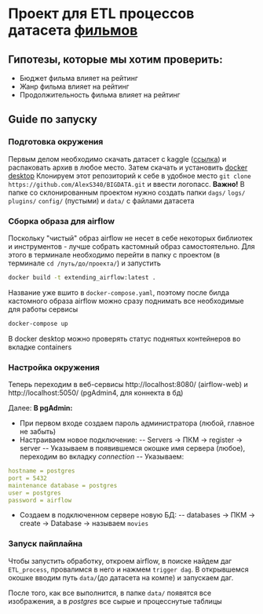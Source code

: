 # Проект для ETL процессов датасета [фильмов](https://www.kaggle.com/datasets/rounakbanik/the-movies-dataset)
## Гипотезы, которые мы хотим проверить:
- Бюджет фильма влияет на рейтинг
- Жанр фильма влияет на рейтинг
- Продолжительность фильма влияет на рейтинг


## Guide по запуску
### Подготовка окружения
Первым делом необходимо скачать датасет с kaggle ([ссылка](https://www.kaggle.com/datasets/rounakbanik/the-movies-dataset)) и распаковать архив в любое место.
Затем скачать и установить [docker desktop](https://www.docker.com/products/docker-desktop/)
Клонируем этот репозиторий к себе в удобное место `git clone https://github.com/AlexS340/BIGDATA.git` и ввести логопасс.
__Важно!__ В папке со склонированным проектом нужно создать папки `dags/` `logs/` `plugins/` `config/` (пустыми) и `data/` с файлами датасета
### Сборка образа для airflow
Поскольку "чистый" образ airflow не несет в себе некоторых библиотек и инструментов - лучше собрать кастомный образ самостоятельно. Для этого в терминале необходимо перейти в папку с проектом (в терминале `cd /путь/до/проекта/`) и запустить 
```bash
docker build -t extending_airflow:latest .
```

Название уже вшито в `docker-compose.yaml`, поэтому после билда кастомного образа airflow можно сразу поднимать все необходимые для работы сервисы 
```bash
docker-compose up
```
В docker desktop можно проверять статус поднятых контейнеров во вкладке containers

### Настройка окружения
Теперь переходим в веб-сервисы http://localhost:8080/ (airflow-web)
и http://localhost:5050/ (pgAdmin4, для коннекта в бд)

Далее:
**В pgAdmin:**
- При первом входе создаем пароль администратора (любой, главное не забыть)
- Настраиваем новое подключение:
-- Servers -> ПКМ -> register -> server
-- Указываем в появившемся окошке имя сервера (любое), переходим во вкладку _connection_
-- Указываем:
```yaml
hostname = postgres
port = 5432
maintenance database = postgres
user = postgres
password = airflow
```
- Создаем в подключенном сервере новую БД:
-- databases -> ПКМ -> create -> Database -> называем `movies`

### Запуск пайплайна
Чтобы запустить обработку, откроем airflow, в поиске найдем даг `ETL_process`, провалимся в него и нажмем `trigger dag`. В открывшемся окошке вводим путь `data/`(до датасета на компе) и запускаем даг.

После того, как все выполнится, в папке `data/` появятся все изображения, а в _postgres_ все сырые и процесснутые таблицы

